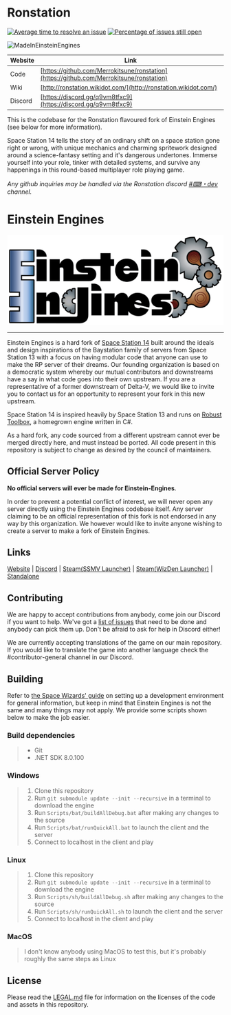 # Ronstation

[![Average time to resolve an issue](http://isitmaintained.com/badge/resolution/Merrokitsune/ronstation.svg)](http://isitmaintained.com/project/Merrokitsune/ronstation "Average time to resolve an issue")
[![Percentage of issues still open](http://isitmaintained.com/badge/open/Merrokitsune/ronstation.svg)](http://isitmaintained.com/project/Merrokitsune/ronstation "Percentage of issues still open")

![MadeInEinsteinEngines](https://github.com/user-attachments/assets/d69802a9-ac29-42c7-a615-cc3091b1b83c)

| Website                   | Link                                           |
|---------------------------|------------------------------------------------|
| Code                      | [https://github.com/Merrokitsune/ronstation](https://github.com/Merrokitsune/ronstation)    |
| Wiki                      | [http://ronstation.wikidot.com/](http://ronstation.wikidot.com/)   |
| Discord                   | [https://discord.gg/q9vm8tfxc9](https://discord.gg/q9vm8tfxc9)    |

This is the codebase for the Ronstation flavoured fork of Einstein Engines (see below for more information).

Space Station 14 tells the story of an ordinary shift on a space station gone right or wrong, with unique mechanics and charming spritework designed around a science-fantasy setting and it's dangerous undertones. Immerse yourself into your role, tinker with detailed systems, and survive any happenings in this round-based multiplayer role playing game.

*Any github inquiries may be handled via the Ronstation discord [#⌨・dev](https://discordapp.com/channels/1133379746361770034/1191169155634827295) channel.*

# Einstein Engines

<p align="center"><img src="https://raw.githubusercontent.com/Simple-Station/Einstein-Engines/master/Resources/Textures/Logo/splashlogo.png" width="512px" /></p>

---

Einstein Engines is a hard fork of [Space Station 14](https://github.com/space-wizards/space-station-14) built around the ideals and design inspirations of the Baystation family of servers from Space Station 13 with a focus on having modular code that anyone can use to make the RP server of their dreams.
Our founding organization is based on a democratic system whereby our mutual contributors and downstreams have a say in what code goes into their own upstream.
If you are a representative of a former downstream of Delta-V, we would like to invite you to contact us for an opportunity to represent your fork in this new upstream.

Space Station 14 is inspired heavily by Space Station 13 and runs on [Robust Toolbox](https://github.com/space-wizards/RobustToolbox), a homegrown engine written in C#.

As a hard fork, any code sourced from a different upstream cannot ever be merged directly here, and must instead be ported.
All code present in this repository is subject to change as desired by the council of maintainers.

## Official Server Policy

**No official servers will ever be made for Einstein-Engines**.

In order to prevent a potential conflict of interest, we will never open any server directly using the Einstein Engines codebase itself.
Any server claiming to be an official representation of this fork is not endorsed in any way by this organization.
We however would like to invite anyone wishing to create a server to make a fork of Einstein Engines.

## Links

[Website](https://simplestation.org) | [Discord](https://discord.gg/X4QEXxUrsJ) | [Steam(SSMV Launcher)](https://store.steampowered.com/app/2585480/Space_Station_Multiverse/) | [Steam(WizDen Launcher)](https://store.steampowered.com/app/1255460/Space_Station_14/) | [Standalone](https://spacestationmultiverse.com/downloads/)

## Contributing

We are happy to accept contributions from anybody, come join our Discord if you want to help.
We've got a [list of issues](https://github.com/Simple-Station/Einstein-Engines/issues) that need to be done and anybody can pick them up. Don't be afraid to ask for help in Discord either!

We are currently accepting translations of the game on our main repository.
If you would like to translate the game into another language check the #contributor-general channel in our Discord.

## Building

Refer to [the Space Wizards' guide](https://docs.spacestation14.com/en/general-development/setup/setting-up-a-development-environment.html) on setting up a development environment for general information, but keep in mind that Einstein Engines is not the same and many things may not apply.
We provide some scripts shown below to make the job easier.

### Build dependencies

> - Git
> - .NET SDK 8.0.100


### Windows

> 1. Clone this repository
> 2. Run `git submodule update --init --recursive` in a terminal to download the engine
> 3. Run `Scripts/bat/buildAllDebug.bat` after making any changes to the source
> 4. Run `Scripts/bat/runQuickAll.bat` to launch the client and the server
> 5. Connect to localhost in the client and play

### Linux

> 1. Clone this repository
> 2. Run `git submodule update --init --recursive` in a terminal to download the engine
> 3. Run `Scripts/sh/buildAllDebug.sh` after making any changes to the source
> 4. Run `Scripts/sh/runQuickAll.sh` to launch the client and the server
> 5. Connect to localhost in the client and play

### MacOS

> I don't know anybody using MacOS to test this, but it's probably roughly the same steps as Linux

## License

Please read the [LEGAL.md](./LEGAL.md) file for information on the licenses of the code and assets in this repository.
